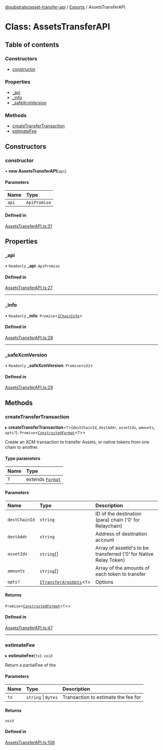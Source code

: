 [@substrate/asset-transfer-api](../README.md) / [Exports](../modules.md) / AssetsTransferAPI

# Class: AssetsTransferAPI

## Table of contents

### Constructors

- [constructor](AssetsTransferAPI.md#constructor)

### Properties

- [\_api](AssetsTransferAPI.md#_api)
- [\_info](AssetsTransferAPI.md#_info)
- [\_safeXcmVersion](AssetsTransferAPI.md#_safexcmversion)

### Methods

- [createTransferTransaction](AssetsTransferAPI.md#createtransfertransaction)
- [estimateFee](AssetsTransferAPI.md#estimatefee)

## Constructors

### constructor

• **new AssetsTransferAPI**(`api`)

#### Parameters

| Name | Type |
| :------ | :------ |
| `api` | `ApiPromise` |

#### Defined in

[AssetsTransferAPI.ts:31](https://github.com/paritytech/asset-transfer-api/blob/747fa4b/src/AssetsTransferAPI.ts#L31)

## Properties

### \_api

• `Readonly` **\_api**: `ApiPromise`

#### Defined in

[AssetsTransferAPI.ts:27](https://github.com/paritytech/asset-transfer-api/blob/747fa4b/src/AssetsTransferAPI.ts#L27)

___

### \_info

• `Readonly` **\_info**: `Promise`<[`IChainInfo`](../interfaces/internal_.IChainInfo.md)\>

#### Defined in

[AssetsTransferAPI.ts:28](https://github.com/paritytech/asset-transfer-api/blob/747fa4b/src/AssetsTransferAPI.ts#L28)

___

### \_safeXcmVersion

• `Readonly` **\_safeXcmVersion**: `Promise`<`u32`\>

#### Defined in

[AssetsTransferAPI.ts:29](https://github.com/paritytech/asset-transfer-api/blob/747fa4b/src/AssetsTransferAPI.ts#L29)

## Methods

### createTransferTransaction

▸ **createTransferTransaction**<`T`\>(`destChainId`, `destAddr`, `assetIds`, `amounts`, `opts?`): `Promise`<[`ConstructedFormat`](../modules/internal_.md#constructedformat)<`T`\>\>

Create an XCM transaction to transfer Assets, or native tokens from one
chain to another.

#### Type parameters

| Name | Type |
| :------ | :------ |
| `T` | extends [`Format`](../modules/internal_.md#format) |

#### Parameters

| Name | Type | Description |
| :------ | :------ | :------ |
| `destChainId` | `string` | ID of the destination (para) chain (‘0’ for Relaychain) |
| `destAddr` | `string` | Address of destination account |
| `assetIds` | `string`[] | Array of assetId's to be transferred (‘0’ for Native Relay Token) |
| `amounts` | `string`[] | Array of the amounts of each token to transfer |
| `opts?` | [`ITransferArgsOpts`](../interfaces/internal_.ITransferArgsOpts.md)<`T`\> | Options |

#### Returns

`Promise`<[`ConstructedFormat`](../modules/internal_.md#constructedformat)<`T`\>\>

#### Defined in

[AssetsTransferAPI.ts:47](https://github.com/paritytech/asset-transfer-api/blob/747fa4b/src/AssetsTransferAPI.ts#L47)

___

### estimateFee

▸ **estimateFee**(`tx`): `void`

Return a partialFee of the

#### Parameters

| Name | Type | Description |
| :------ | :------ | :------ |
| `tx` | `string` \| `Bytes` | Transaction to estimate the fee for |

#### Returns

`void`

#### Defined in

[AssetsTransferAPI.ts:108](https://github.com/paritytech/asset-transfer-api/blob/747fa4b/src/AssetsTransferAPI.ts#L108)
